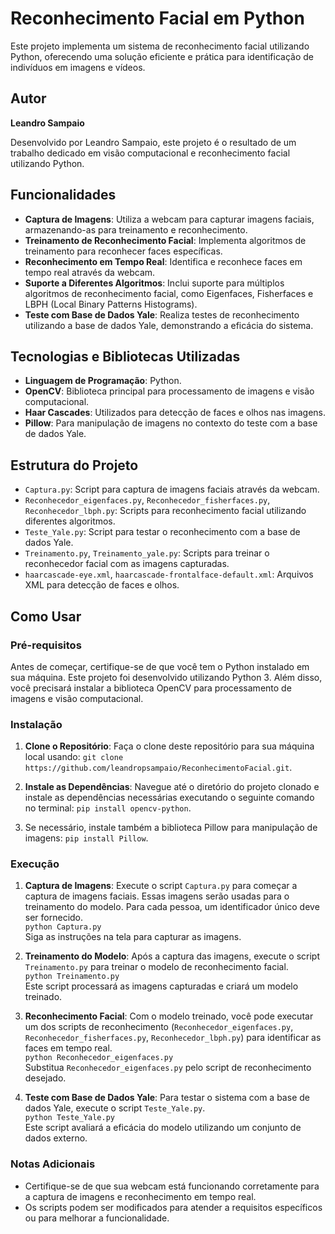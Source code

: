 # Reconhecimento Facial em Python

Este projeto implementa um sistema de reconhecimento facial utilizando Python, oferecendo uma solução eficiente e prática para identificação de indivíduos em imagens e vídeos.

## Autor

**Leandro Sampaio**

Desenvolvido por Leandro Sampaio, este projeto é o resultado de um trabalho dedicado em visão computacional e reconhecimento facial utilizando Python.

## Funcionalidades

- **Captura de Imagens**: Utiliza a webcam para capturar imagens faciais, armazenando-as para treinamento e reconhecimento.
- **Treinamento de Reconhecimento Facial**: Implementa algoritmos de treinamento para reconhecer faces específicas.
- **Reconhecimento em Tempo Real**: Identifica e reconhece faces em tempo real através da webcam.
- **Suporte a Diferentes Algoritmos**: Inclui suporte para múltiplos algoritmos de reconhecimento facial, como Eigenfaces, Fisherfaces e LBPH (Local Binary Patterns Histograms).
- **Teste com Base de Dados Yale**: Realiza testes de reconhecimento utilizando a base de dados Yale, demonstrando a eficácia do sistema.

## Tecnologias e Bibliotecas Utilizadas

- **Linguagem de Programação**: Python.
- **OpenCV**: Biblioteca principal para processamento de imagens e visão computacional.
- **Haar Cascades**: Utilizados para detecção de faces e olhos nas imagens.
- **Pillow**: Para manipulação de imagens no contexto do teste com a base de dados Yale.

## Estrutura do Projeto

- `Captura.py`: Script para captura de imagens faciais através da webcam.
- `Reconhecedor_eigenfaces.py`, `Reconhecedor_fisherfaces.py`, `Reconhecedor_lbph.py`: Scripts para reconhecimento facial utilizando diferentes algoritmos.
- `Teste_Yale.py`: Script para testar o reconhecimento com a base de dados Yale.
- `Treinamento.py`, `Treinamento_yale.py`: Scripts para treinar o reconhecedor facial com as imagens capturadas.
- `haarcascade-eye.xml`, `haarcascade-frontalface-default.xml`: Arquivos XML para detecção de faces e olhos.

## Como Usar

### Pré-requisitos

Antes de começar, certifique-se de que você tem o Python instalado em sua máquina. Este projeto foi desenvolvido utilizando Python 3. Além disso, você precisará instalar a biblioteca OpenCV para processamento de imagens e visão computacional.

### Instalação

1. **Clone o Repositório**: Faça o clone deste repositório para sua máquina local usando: `git clone https://github.com/leandropsampaio/ReconhecimentoFacial.git`.

2. **Instale as Dependências**: Navegue até o diretório do projeto clonado e instale as dependências necessárias executando o seguinte comando no terminal: `pip install opencv-python`.

3. Se necessário, instale também a biblioteca Pillow para manipulação de imagens: `pip install Pillow`.


### Execução

1. **Captura de Imagens**: Execute o script `Captura.py` para começar a captura de imagens faciais. Essas imagens serão usadas para o treinamento do modelo. Para cada pessoa, um identificador único deve ser fornecido.  
`python Captura.py`  
Siga as instruções na tela para capturar as imagens.

2. **Treinamento do Modelo**: Após a captura das imagens, execute o script `Treinamento.py` para treinar o modelo de reconhecimento facial.  
`python Treinamento.py`  
Este script processará as imagens capturadas e criará um modelo treinado.

3. **Reconhecimento Facial**: Com o modelo treinado, você pode executar um dos scripts de reconhecimento (`Reconhecedor_eigenfaces.py`, `Reconhecedor_fisherfaces.py`, `Reconhecedor_lbph.py`) para identificar as faces em tempo real.  
`python Reconhecedor_eigenfaces.py`  
Substitua `Reconhecedor_eigenfaces.py` pelo script de reconhecimento desejado.

4. **Teste com Base de Dados Yale**: Para testar o sistema com a base de dados Yale, execute o script `Teste_Yale.py`.  
`python Teste_Yale.py`  
Este script avaliará a eficácia do modelo utilizando um conjunto de dados externo.

### Notas Adicionais

- Certifique-se de que sua webcam está funcionando corretamente para a captura de imagens e reconhecimento em tempo real.
- Os scripts podem ser modificados para atender a requisitos específicos ou para melhorar a funcionalidade.

